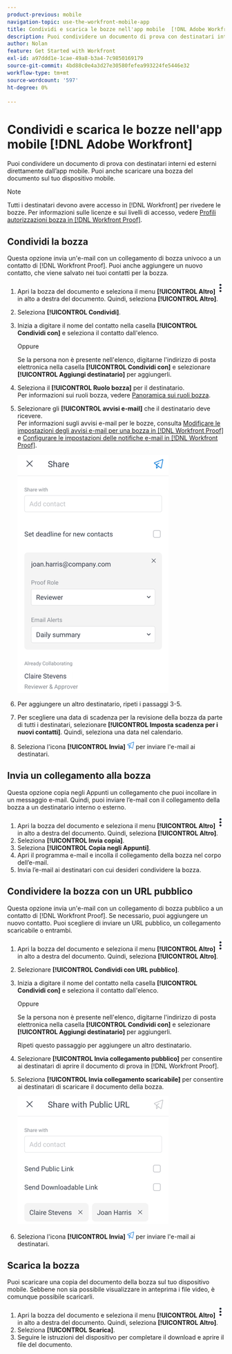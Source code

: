 ```yaml
---
product-previous: mobile
navigation-topic: use-the-workfront-mobile-app
title: Condividi e scarica le bozze nell'app mobile  [!DNL Adobe Workfront]
description: Puoi condividere un documento di prova con destinatari interni ed esterni direttamente dall’app mobile. Puoi anche scaricare una bozza del documento sul tuo dispositivo mobile.
author: Nolan
feature: Get Started with Workfront
exl-id: a97ddd1e-1cae-49a8-b3a4-7c9850169179
source-git-commit: 4bd88c0e4a3d27e30580fefea993224fe5446e32
workflow-type: tm+mt
source-wordcount: '597'
ht-degree: 0%

---
```


# Condividi e scarica le bozze nell&#39;app mobile [!DNL Adobe Workfront]

Puoi condividere un documento di prova con destinatari interni ed esterni direttamente dall’app mobile. Puoi anche scaricare una bozza del documento sul tuo dispositivo mobile.

>[!NOTE]
>
>Tutti i destinatari devono avere accesso in [!DNL Workfront] per rivedere le bozze. Per informazioni sulle licenze e sui livelli di accesso, vedere [Profili autorizzazioni bozza in [!DNL Workfront Proof]](../../../workfront-proof/wp-acct-admin/account-settings/proof-perm-profiles-in-wp.md).

## Condividi la bozza

Questa opzione invia un&#39;e-mail con un collegamento di bozza univoco a un contatto di [!DNL Workfront Proof]. Puoi anche aggiungere un nuovo contatto, che viene salvato nei tuoi contatti per la bozza.

1. Apri la bozza del documento e seleziona il menu **[!UICONTROL Altro]** ![Altro menu](assets/mobile-verticalmoremenu-20x33.png) in alto a destra del documento. Quindi, seleziona **[!UICONTROL Altro]**.
1. Seleziona **[!UICONTROL Condividi]**.
1. Inizia a digitare il nome del contatto nella casella **[!UICONTROL Condividi con]** e seleziona il contatto dall&#39;elenco.

   Oppure

   Se la persona non è presente nell&#39;elenco, digitarne l&#39;indirizzo di posta elettronica nella casella **[!UICONTROL Condividi con]** e selezionare **[!UICONTROL Aggiungi destinatario]** per aggiungerli.

1. Seleziona il **[!UICONTROL Ruolo bozza]** per il destinatario.\
   Per informazioni sui ruoli bozza, vedere [Panoramica sui ruoli bozza](../../../review-and-approve-work/proofing/proofing-overview/proof-roles.md).
1. Selezionare gli **[!UICONTROL avvisi e-mail]** che il destinatario deve ricevere.\
   Per informazioni sugli avvisi e-mail per le bozze, consulta [Modificare le impostazioni degli avvisi e-mail per una bozza in [!DNL Workfront Proof]](../../../workfront-proof/wp-emailsntfctns/email-alerts/change-email-alert-settings-wp.md) e [Configurare le impostazioni delle notifiche e-mail in [!DNL Workfront Proof]](../../../workfront-proof/wp-emailsntfctns/email-alerts/config-email-notification-settings-wp.md).

   ![Condividi schermo](assets/mobile-shareproof-350x551.png)

1. Per aggiungere un altro destinatario, ripeti i passaggi 3-5.
1. Per scegliere una data di scadenza per la revisione della bozza da parte di tutti i destinatari, selezionare **[!UICONTROL Imposta scadenza per i nuovi contatti]**. Quindi, seleziona una data nel calendario.
1. Seleziona l&#39;icona **[!UICONTROL Invia]** ![Invia icona](assets/mobile-send-icon-25x26.png) per inviare l&#39;e-mail ai destinatari.

## Invia un collegamento alla bozza

Questa opzione copia negli Appunti un collegamento che puoi incollare in un messaggio e-mail. Quindi, puoi inviare l’e-mail con il collegamento della bozza a un destinatario interno o esterno.

1. Apri la bozza del documento e seleziona il menu **[!UICONTROL Altro]** ![Altro menu](assets/mobile-verticalmoremenu-20x33.png) in alto a destra del documento. Quindi, seleziona **[!UICONTROL Altro]**.
1. Seleziona **[!UICONTROL Invia copia]**.
1. Seleziona **[!UICONTROL Copia negli Appunti]**.
1. Apri il programma e-mail e incolla il collegamento della bozza nel corpo dell’e-mail.
1. Invia l’e-mail ai destinatari con cui desideri condividere la bozza.

## Condividere la bozza con un URL pubblico

Questa opzione invia un&#39;e-mail con un collegamento di bozza pubblico a un contatto di [!DNL Workfront Proof]. Se necessario, puoi aggiungere un nuovo contatto. Puoi scegliere di inviare un URL pubblico, un collegamento scaricabile o entrambi.

1. Apri la bozza del documento e seleziona il menu **[!UICONTROL Altro]** ![Altro menu](assets/mobile-verticalmoremenu-20x33.png) in alto a destra del documento. Quindi, seleziona **[!UICONTROL Altro]**.
1. Selezionare **[!UICONTROL Condividi con URL pubblico]**.
1. Inizia a digitare il nome del contatto nella casella **[!UICONTROL Condividi con]** e seleziona il contatto dall&#39;elenco.

   Oppure

   Se la persona non è presente nell&#39;elenco, digitarne l&#39;indirizzo di posta elettronica nella casella **[!UICONTROL Condividi con]** e selezionare **[!UICONTROL Aggiungi destinatario]** per aggiungerli.

   Ripeti questo passaggio per aggiungere un altro destinatario.

1. Selezionare **[!UICONTROL Invia collegamento pubblico]** per consentire ai destinatari di aprire il documento di prova in [!DNL Workfront Proof].
1. Seleziona **[!UICONTROL Invia collegamento scaricabile]** per consentire ai destinatari di scaricare il documento della bozza.

   ![[!UICONTROL Condividi con schermata URL pubblico]](assets/mobile-sharepublicurl-proof-350x296.png)

1. Seleziona l&#39;icona **[!UICONTROL Invia]** ![Invia icona](assets/mobile-send-icon-25x26.png) per inviare l&#39;e-mail ai destinatari.

## Scarica la bozza

Puoi scaricare una copia del documento della bozza sul tuo dispositivo mobile. Sebbene non sia possibile visualizzare in anteprima i file video, è comunque possibile scaricarli.

1. Apri la bozza del documento e seleziona il menu **[!UICONTROL Altro]** ![Altro menu](assets/mobile-verticalmoremenu-20x33.png) in alto a destra del documento. Quindi, seleziona **[!UICONTROL Altro]**.
1. Seleziona **[!UICONTROL Scarica]**.
1. Seguire le istruzioni del dispositivo per completare il download e aprire il file del documento.
